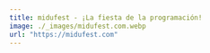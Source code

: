 ```yaml
---
title: midufest - ¡La fiesta de la programación!
image: ./_images/midufest.com.webp
url: "https://midufest.com"
---
```


